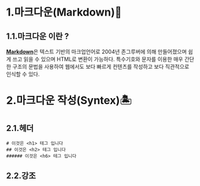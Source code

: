 # 1.마크다운(Markdown)🏁

## 1.1.마크다운 이란 ? 

[**Markdown**](http://whatismarkdown.com/)은 텍스트 기반의 마크업언어로 2004년 존그루버에 의해 만들어졌으며 쉽게 쓰고 읽을 수 있으며 HTML로 변환이 가능하다. 특수기호와 문자를 이용한 매우 간단한 구조의 문법을 사용하여 웹에서도 보다 빠르게 컨텐츠를 작성하고 보다 직관적으로 인식할 수 있다.

# 2.마크다운 작성(Syntex)🏝

## 2.1.헤더
    # 이것은 <h1> 테그 입니다
    ## 이것은 <h2> 테그 입니다
    ###### 이것은 <h6> 테그 입니다

## 2.2.강조
    

